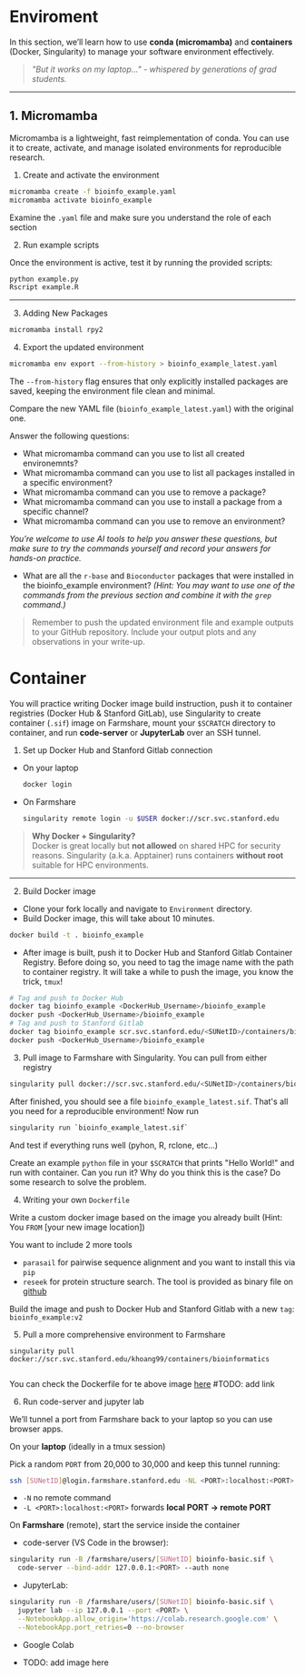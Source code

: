 # Enviroment

In this section, we’ll learn how to use **conda (micromamba)** and **containers** (Docker, Singularity) to manage your software environment effectively.

>*"But it works on my laptop..." - whispered by generations of grad students.*

---

## 1. Micromamba

Micromamba is a lightweight, fast reimplementation of conda. You can use it to create, activate, and manage isolated environments for reproducible research.

1. Create and activate the environment

```bash
micromamba create -f bioinfo_example.yaml
micromamba activate bioinfo_example
```
Examine the `.yaml` file and make sure you understand the role of each section

2. Run example scripts

Once the environment is active, test it by running the provided scripts:

```bash
python example.py
Rscript example.R
```

---

3. Adding New Packages

```bash
micromamba install rpy2
```

4. Export the updated environment

```bash
micromamba env export --from-history > bioinfo_example_latest.yaml
```

The `--from-history` flag ensures that only explicitly installed packages are saved, keeping the environment file clean and minimal.

Compare the new YAML file (`bioinfo_example_latest.yaml`) with the original one.

Answer the following questions:
- What micromamba command can you use to list all created environemnts?
- What micromamba command can you use to list all packages installed in a specific environment?
- What micromamba command can you use to remove a package?
- What micromamba command can you use to install a package from a specific channel?
- What micromamba command can you use to remove an environment?

*You’re welcome to use AI tools to help you answer these questions, but make sure to try the commands yourself and record your answers for hands-on practice.*

- What are all the `r-base` and `Bioconductor` packages that were installed in the bioinfo_example environment?
*(Hint: You may want to use one of the commands from the previous section and combine it with the `grep` command.)*

>Remember to push the updated environment file and example outputs to your GitHub repository. Include your output plots and any observations in your write-up.


# Container

You will practice writing Docker image build instruction, push it to container registries (Docker Hub & Stanford GitLab), use Singularity to create container (`.sif`) image on Farmshare, mount your `$SCRATCH` directory to container, and run **code-server** or **JupyterLab** over an SSH tunnel.

1. Set up Docker Hub and Stanford Gitlab connection 

- On your laptop
  ```bash
  docker login
  ```
- On Farmshare
  ```bash
  singularity remote login -u $USER docker://scr.svc.stanford.edu
  ```

> **Why Docker + Singularity?**  
> Docker is great locally but **not allowed** on shared HPC for security reasons. Singularity (a.k.a. Apptainer) runs containers **without root** suitable for HPC environments.

---

2. Build Docker image

- Clone your fork locally and navigate to `Environment` directory.
- Build Docker image, this will take about 10 minutes. 

```bash
docker build -t . bioinfo_example
```

- After image is built, push it to Docker Hub and Stanford Gitlab Container Registry. Before doing so, you need to tag the image name with the path to container registry. It will take a while to push the image, you know the trick, `tmux`!

```bash
# Tag and push to Docker Hub
docker tag bioinfo_example <DockerHub_Username>/bioinfo_example
docker push <DockerHub_Username>/bioinfo_example
# Tag and push to Stanford Gitlab
docker tag bioinfo_example scr.svc.stanford.edu/<SUNetID>/containers/bioinfo_example
docker push <DockerHub_Username>/bioinfo_example
```

3. Pull image to Farmshare with Singularity. You can pull from either registry

```bash
singularity pull docker://scr.svc.stanford.edu/<SUNetID>/containers/bioinfo_example
```
After finished, you should see a file `bioinfo_example_latest.sif`. That's all you need for a reproducible environment! Now run 

```bash
singularity run `bioinfo_example_latest.sif` 
```
And test if everything runs well (pyhon, R, rclone, etc...)

Create an example `python` file in your `$SCRATCH` that prints "Hello World!" and run with container. Can you run it? Why do you think this is the case? Do some research to solve the problem. 

4. Writing your own `Dockerfile`

Write a custom docker image based on the image you already built (Hint: You `FROM` [your new image location])

You want to include 2 more tools
- `parasail` for pairwise sequence alignment and you want to install this via `pip`
- `reseek` for protein structure search. The tool is provided as binary file on [github](https://github.com/rcedgar/reseek/releases/download/v2.7/reseek-v2.7-linux-x86)

Build the image and push to Docker Hub and Stanford Gitlab with a new `tag`: `bioinfo_example:v2`

5. Pull a more comprehensive environment to Farmshare

```
singularity pull docker://scr.svc.stanford.edu/khoang99/containers/bioinformatics
 
```

You can check the Dockerfile for te above image [here]() #TODO: add link

6. Run code-server and jupyter lab 



We’ll tunnel a port from Farmshare back to your laptop so you can use browser apps.

On your **laptop** (ideally in a tmux session)

Pick a random ```PORT``` from 20,000 to 30,000 and keep this tunnel running:
```bash
ssh [SUNetID]@login.farmshare.stanford.edu -NL <PORT>:localhost:<PORT>
```
- `-N` no remote command
- `-L <PORT>:localhost:<PORT>` forwards **local PORT → remote PORT**

On **Farmshare** (remote), start the service inside the container

+ code-server (VS Code in the browser):
```bash
singularity run -B /farmshare/users/[SUNetID] bioinfo-basic.sif \
  code-server --bind-addr 127.0.0.1:<PORT> --auth none
```

+ JupyterLab:
```bash
singularity run -B /farmshare/users/[SUNetID] bioinfo-basic.sif \
  jupyter lab --ip 127.0.0.1 --port <PORT> \
  --NotebookApp.allow_origin='https://colab.research.google.com' \
  --NotebookApp.port_retries=0 --no-browser
```

+ Google Colab
- TODO: add image here
